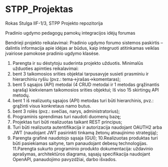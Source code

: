 # STPP_Projektas

Rokas Stulga IIF-1/3, STPP Projekto repozitorija

Pradinio ugdymo pedagogų pamokų integracijos idėjų forumas

Bendrieji projekto reikalavimai:
Pradinio ugdymo forumo sistemos paskirtis – dalintis informacija apie idėjas ar būdus, kaip integruoti atitinkamas veiklas įvairiose pamokose pradinio ugdymo klasėse.

1. Parengta ir su dėstytoju suderinta projekto užduotis. Minimalūs užduoties apimties reikalavimai:
2. bent 3 taikomosios srities objektai tarpusavyje susieti prasminiu ir hierarchiniu ryšiu (pvz.: tema->įrašas->komentaras);
3. bent 5 sąsajos (API) metodai (4 CRUD metodai ir 1 metodas grąžinantis sąrašą) kiekvienam taikomosios srities objektui;
   Iš viso 15 skirtingų API metodų.
4. bent 1 iš realizuotų sąsajos (API) metodas turi būti hierarchinis, pvz.: grąžinti visus konkretaus namo butus.
5. bent 3 rolės (pvz.: svečias, narys, administratorius);
6. Programinis sprendimas turi naudoti duomenų bazę;
7. Projektas turi būti realizuotas taikant REST principus;
8. Turi būti realizuota autentifikacija ir autorizacija naudojant OAUTH2 arba JWT (naudojant JWT pasirinkti tinkamą žetonų atnaujinimo strategiją);
9. Parengta grafinė naudotojo sąsaja (GUI);
   10.Realizuotas produktas turi būti pasiekiamas saityne, tam panaudojant debesų technologijas.
   11.Parengta sukurto programinio produkto dokumentacija: uždavinio aprašymas, architektūros diagrama, sąsajų specifikacija naudojant OpenAPI, panaudojimo pavyzdžiai, darbo išvados.
